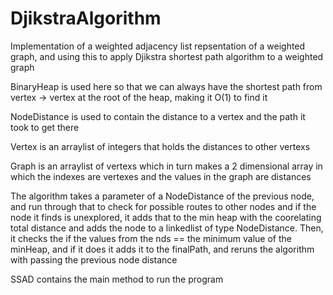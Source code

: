 # DjikstraAlgorithm

Implementation of a weighted adjacency list repsentation of a weighted graph, and using this to apply Djikstra shortest path algorithm to a weighted graph

BinaryHeap is used here so that we can always have the shortest path from vertex -> vertex at the root of the heap, making it O(1) to find it

NodeDistance is used to contain the distance to a vertex and the path it took to get there

Vertex is an arraylist of integers that holds the distances to other vertexs

Graph is an arraylist of vertexs which in turn makes a 2 dimensional array in which the indexes are vertexes and the values in the graph are distances

The algorithm takes a parameter of a NodeDistance of the previous node, and run through that to check for possible routes to other nodes and if the node it
finds is unexplored, it adds that to the min heap with the coorelating total distance and adds the node to a linkedlist of type NodeDistance. 
Then, it checks the if the values from the nds == the minimum value of the minHeap, and if it does it adds it to the finalPath, and reruns the algorithm
with passing the previous node distance

SSAD contains the main method to run the program
